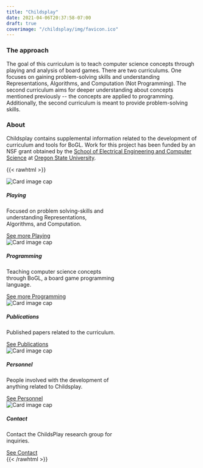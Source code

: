 ```yaml
---
title: "Childsplay"
date: 2021-04-06T20:37:58-07:00
draft: true
coverimage: "/childsplay/img/favicon.ico"
---
```


### The approach
The goal of this curriculum is to teach computer science concepts through playing and analysis of board games. There are two curriculums. One focuses on gaining problem-solving skills and understanding Representations, Algorithms, and Computation (Not Programming). The second curriculum aims for deeper understanding about concepts mentioned previously -- the concepts are applied to programming. Additionally, the second curriculum is meant to provide problem-solving skills.


### About
Childsplay contains supplemental information related to the development of curriculum and tools
for BoGL. Work for this project has been funded by an NSF grant obtained by the [School of
Electrical Engineering and Computer Science](https://eecs.oregonstate.edu/) at [Oregon State University](https://oregonstate.edu/).

<!-- Large buttons at bottom of bage/supplemental nav bar -->
{{< rawhtml >}}
    <!-- top  -->
    <div class="card-deck d-flex justify-content-center mt-4">
      <div class="row justify-content-center">
        <!-- a card  -->
        <div class="card" style="width: 18rem;">
          <img class="card-img-top" src="http://placekitten.com/350/350" alt="Card image cap">
          <div class="card-body">
            <h5 class="card-title">Playing</h5>
            <p class="card-text cp-min-txt-height">Focused on problem solving-skills and understanding Representations, Algorithms, and Computation.</p>
            <a href="./playing" class="btn btn-primary cp-full-button">See more Playing</a>
          </div>
        </div>
        <!-- a card  -->
        <div class="card" style="width: 18rem;">
          <img class="card-img-top" src="http://placekitten.com/250/250" alt="Card image cap">
          <div class="card-body">
            <h5 class="card-title">Programming</h5>
            <p class="card-text cp-min-txt-height">Teaching computer science concepts through BoGL, a board game programming language.</p>
            <a href="./programming" class="btn btn-primary cp-full-button">See more Programming</a>
          </div>
        </div>
        </div>
      </div>
    </div>
    <!-- bottom  -->
    <div class="card-deck d-flex justify-content-center mt-4">
      <div class="row justify-content-center">
        <!-- a card  -->
        <div class="card" style="width: 18rem;">
          <img class="card-img-top" src="http://placekitten.com/400/400" alt="Card image cap">
          <div class="card-body">
            <h5 class="card-title">Publications</h5>
            <p class="card-text cp-min-txt-height">Published papers related to the curriculum.</p>
            <a href="./publications" class="btn btn-primary cp-full-button">See Publications</a>
          </div>
        </div>
        <!-- a card  -->
        <div class="card" style="width: 18rem;">
          <img class="card-img-top" src="http://placekitten.com/550/550" alt="Card image cap">
          <div class="card-body">
            <h5 class="card-title">Personnel</h5>
            <p class="card-text cp-min-txt-height">People involved with the development of anything related to Childsplay.</p>
            <a href="./personnel" class="btn btn-primary cp-full-button">See Personnel</a>
          </div>
        </div>
        <!-- a card  -->
        <div class="card" style="width: 18rem;">
          <img class="card-img-top" src="http://placekitten.com/900/900" alt="Card image cap">
          <div class="card-body">
            <h5 class="card-title">Contact</h5>
            <p class="card-text cp-min-txt-height">Contact the ChildsPlay research group for inquiries.</p>
            <a href="./contact" class="btn btn-primary cp-full-button">See Contact</a>
          </div>
        </div>
{{< /rawhtml >}}
